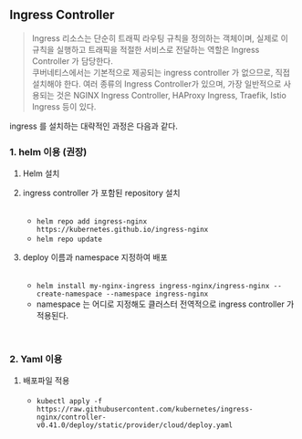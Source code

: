 ## Ingress Controller

>  Ingress 리소스는 단순히 트래픽 라우팅 규칙을 정의하는 객체이며, 실제로 이 규칙을 실행하고 트래픽을 적절한 서비스로 전달하는 역할은 Ingress Controller 가 담당한다.
> <br> 쿠버네티스에서는 기본적으로 제공되는 ingress controller 가 없으므로, 직접 설치해야 한다.
> 여러 종류의 Ingress Controller가 있으며, 가장 일반적으로 사용되는 것은 NGINX Ingress Controller, HAProxy Ingress, Traefik, Istio Ingress 등이 있다.

ingress 를 설치하는 대략적인 과정은 다음과 같다.

### 1. helm 이용 (권장)

1. Helm 설치


2. ingress controller 가 포함된 repository 설치 <br><br>
   - ``helm repo add ingress-nginx https://kubernetes.github.io/ingress-nginx``
   - ``helm repo update``


3. deploy 이름과 namespace 지정하여 배포 <br><br>
    - `helm install my-nginx-ingress ingress-nginx/ingress-nginx --create-namespace --namespace ingress-nginx`
    - namespace 는 어디로 지정해도 클러스터 전역적으로 ingress controller 가 적용된다.

<br>

### 2. Yaml 이용

1. 배포파일 적용 <br><br>
    - `kubectl apply -f https://raw.githubusercontent.com/kubernetes/ingress-nginx/controller-v0.41.0/deploy/static/provider/cloud/deploy.yaml`
    
